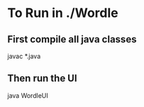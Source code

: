 # To Run in ./Wordle
## First compile all java classes
javac *.java    
## Then run the UI
java WordleUI